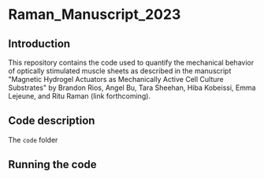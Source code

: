 # Raman_Manuscript_2023

## Introduction 
This repository contains the code used to quantify the mechanical behavior of optically stimulated muscle sheets as described in the manuscript "Magnetic Hydrogel Actuators as Mechanically Active Cell Culture Substrates" by Brandon Rios, Angel Bu, Tara Sheehan, Hiba Kobeissi, 
Emma Lejeune, and Ritu Raman (link forthcoming). 

## Code description
The ``code`` folder 

## Running the code
